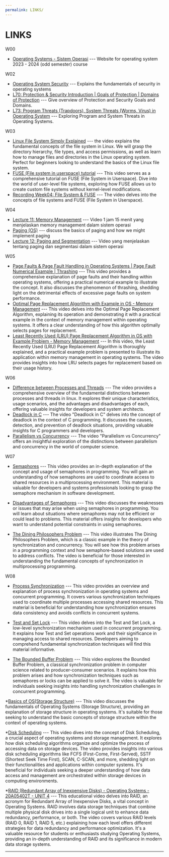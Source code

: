 ```yaml
---
permalink: LINKS/
---
```


# LINKS
W00
* [Operating Systems - Sistem Operasi](https://vlsm.org) --- 
Website for operating system 2023 - 2024 (odd semester) course

W02
* [Operating System Security](https://www.geeksforgeeks.org/operating-system-security/) ---
Explains the fundamentals of security in operating systems
* [L70: Protection & Security Introduction | Goals of Protection | Domains of Protection](https://www.youtube.com/watch?v=uFIzD1k5S5U) ---
Give overview of Protection and Security Goals and Domains.
* [L73: Program Threats (Trapdoors), System Threats (Worms, Virus) in Operating System](https://www.youtube.com/watch?v=f5v9fdcRe_E) ---
Exploring Program and System Threats in Operating Systems.

W03
* [Linux File System Simply Explained](https://www.youtube.com/watch?v=BUnb1PKKMBA) ---
the video explains the fundamental concepts of the file system in Linux. We will grasp the directory hierarchy, file types, and access permissions, as well as learn how to manage files and directories in the Linux operating system. Perfect for beginners looking to understand the basics of the Linux file system.
* [FUSE (File system in userspace) tutorial](https://www.youtube.com/watch?v=LZCILvr5tUk) ---
This video serves as a comprehensive tutorial on FUSE (File System in Userspace). Dive into the world of user-level file systems, exploring how FUSE allows us to create custom file systems without kernel-level modifications. 
* [Recording Week04: File System & FUSE](https://www.youtube.com/watch?v=PBkZynNIZWk) ---
The video delves into the concepts of file systems and FUSE (File System in Userspace).

W04
* [Lecture 11: Memory Management](https://www.youtube.com/watch?v=lEG71DDLD9E) ---
Video 1 jam 15 menit yang menjelaskan memory management dalam sistem operasi
* [Paging (OS)](https://www.youtube.com/watch?v=LKYKp_ZzlvM) ---
discuss the basics of paging and how we might implement paging
* [Lecture 12: Paging and Segmentation](https://www.youtube.com/watch?v=Jw8G4GdY-pc) ---
Video yang menjelaskan tentang paging dan segmentasi dalam sistem operasi

W05

* [Page Faults & Page Fault Handling in Operating Systems | Page Fault Numerical Example | Thrashing](https://www.youtube.com/watch?v=Nif2TZ5Cohw&list=PLIY8eNdw5tW-BxRY0yK3fYTYVqytw8qhp&index=2) ---
This video provides a comprehensive explanation of page faults and their handling within operating systems, offering a practical numerical example to illustrate the concept. It also discusses the phenomenon of thrashing, shedding light on the detrimental effects of excessive page faults on system performance.
* [Optimal Page Replacement Algorithm with Example in OS - Memory Management](https://www.youtube.com/watch?v=L8BEoRRUVRE&list=PLIY8eNdw5tW-BxRY0yK3fYTYVqytw8qhp&index=5) ---
This video delves into the Optimal Page Replacement Algorithm, explaining its operation and demonstrating it with a practical example in the context of memory management within operating systems. It offers a clear understanding of how this algorithm optimally selects pages for replacement.
* [Least Recently Used (LRU) Page Replacement Algorithm in OS with Example Problem - Memory Management](https://www.youtube.com/watch?v=LCPFjNxQIVU&list=PLIY8eNdw5tW-BxRY0yK3fYTYVqytw8qhp&index=6) ---
In this video, the Least Recently Used (LRU) Page Replacement Algorithm is thoroughly explained, and a practical example problem is presented to illustrate its application within memory management in operating systems. The video provides insights into how LRU selects pages for replacement based on their usage history.

W06

* [Difference between Processes and Threads](https://www.youtube.com/watch?v=IKG1P4rgm54&list=PLfqABt5AS4FmuQf70psXrsMLEDQXNkLq2&index=3) --- 
The video provides a comprehensive overview of the fundamental distinctions between processes and threads in linux. It explores their unique characteristics, usage scenarios, and the advantages and disadvantages of each, offering valuable insights for developers and system architects.
* [Deadlock in C](https://www.youtube.com/watch?v=LjWug2tvSBU&list=PLfqABt5AS4FmuQf70psXrsMLEDQXNkLq2&index=19) ---
The video "Deadlock in C" delves into the concept of deadlock in the context of C programming. It discusses the causes, detection, and prevention of deadlock situations, providing valuable insights for C programmers and developers.
* [Parallelism vs Concurrency](https://www.youtube.com/watch?v=56OSQSoRR04&list=PLfqABt5AS4FmuQf70psXrsMLEDQXNkLq2&index=27) --- 
The video "Parallelism vs Concurrency" offers an insightful exploration of the distinctions between parallelism and concurrency in the world of computer science.

W07

* [Semaphores](https://www.youtube.com/watch?v=XDIOC2EY5JE) --- This video provides an in-depth explanation of the concept and usage of semaphores in programming. You will gain an understanding of how semaphores are used to coordinate access to shared resources in a multiprocessing environment. This material is valuable for developers and systems professionals looking to grasp the semaphore mechanism in software development.

* [Disadvantages of Semaphores](https://www.youtube.com/watch?v=2cGo2HdA0dM) --- This video discusses the weaknesses or issues that may arise when using semaphores in programming. You will learn about situations where semaphores may not be efficient or could lead to problems. This material offers insights for developers who want to understand potential constraints in using semaphores.

* [The Dining Philosophers Problem](https://www.youtube.com/watch?v=XDIOC2EY5JE) --- This video illustrates The Dining Philosophers Problem, which is a classic example in the theory of synchronization and concurrency. You will see how this problem arises in a programming context and how semaphore-based solutions are used to address conflicts. The video is beneficial for those interested in understanding the fundamental concepts of synchronization in multiprocessing programming.

W08

* [Process Synchronization](https://www.youtube.com/watch?v=ph2awKa8r5Y) --- This video provides an overview and explanation of process synchronization in operating systems and concurrent programming. It covers various synchronization techniques used to coordinate multiple processes accessing shared resources. This material is beneficial for understanding how synchronization ensures data consistency and avoids conflicts in concurrent systems.

* [Test and Set Lock](https://www.youtube.com/watch?v=5oZYS5dTrmk) --- This video delves into the Test and Set Lock, a low-level synchronization mechanism used in concurrent programming. It explains how Test and Set operations work and their significance in managing access to shared resources. Developers aiming to comprehend fundamental synchronization techniques will find this material informative.

* [The Bounded Buffer Problem](https://www.youtube.com/watch?v=Qx3P2wazwI0) --- This video explores the Bounded Buffer Problem, a classical synchronization problem in computer science related to producer-consumer scenarios. It explains how this problem arises and how synchronization techniques such as semaphores or locks can be applied to solve it. The video is valuable for individuals seeking insights into handling synchronization challenges in concurrent programming.

*[Basics of OS(Storage Structure)](https://www.youtube.com/watch?v=YcRd3WMbXnE) --- This video discusses the fundamentals of Operating Systems (Storage Structure), providing an explanation of storage structure in operating systems. It's suitable for those seeking to understand the basic concepts of storage structure within the context of operating systems.

*[Disk Scheduling](https://www.youtube.com/watch?v=ZKUBSqnwJjQ) --- This video dives into the concept of Disk Scheduling, a crucial aspect of operating systems and storage management. It explores how disk scheduling algorithms organize and optimize the process of accessing data on storage devices. The video provides insights into various disk scheduling algorithms like FCFS (First-Come, First-Served), SSTF (Shortest Seek Time First), SCAN, C-SCAN, and more, shedding light on their functionalities and applications within computer systems. It's beneficial for individuals seeking a deeper understanding of how data access and management are orchestrated within storage devices in computing environments.

*[RAID (Redundant Array of Inexpensive Disks) - Operating Systems - 20A05402T - UNIT 4](https://www.youtube.com/watch?v=BczUaIiic_w) --- This educational video delves into RAID, an acronym for Redundant Array of Inexpensive Disks, a vital concept in Operating Systems. RAID involves data storage techniques that combine multiple physical disk drives into a single logical unit to enhance data redundancy, performance, or both. The video covers various RAID levels (RAID 0, RAID 1, RAID 5, etc.) explaining how each level offers different strategies for data redundancy and performance optimization. It's a valuable resource for students or enthusiasts studying Operating Systems, providing an in-depth understanding of RAID and its significance in modern data storage systems.
<br>
<hr>
